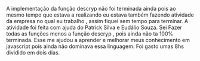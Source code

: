 A implementação da função descryp não foi terminada ainda pois ao mesmo tempo que estava a realizando eu estava também fazendo atividade da  empresa no qual eu trabalho , assim fiquei sem tempo para terminar. A atividade foi feita com ajuda do Patrick Silva e Eudálio Souza. Sei Fazer todas as funções menos a função descryp , pois ainda não ta 100% terminada. Esse me ajudou a aprender e melhorar meus conhecimento em javascript pois ainda não dominava essa linguagem. Foi gasto umas 8hs dividido em dois dias.